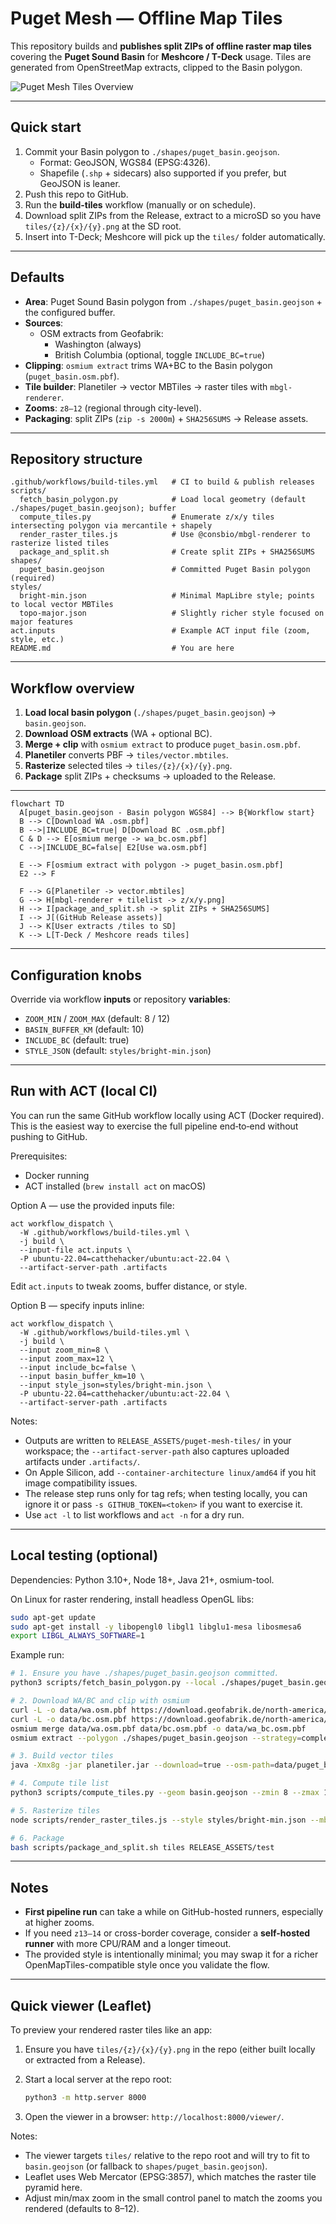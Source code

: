 # Puget Mesh — Offline Map Tiles

This repository builds and **publishes split ZIPs of offline raster map tiles** covering the **Puget Sound Basin** for **Meshcore / T-Deck** usage.
Tiles are generated from OpenStreetMap extracts, clipped to the Basin polygon.

![Puget Mesh Tiles Overview](docs/puget_mesh_tiles_overview.png)

---

## Quick start

1. Commit your Basin polygon to `./shapes/puget_basin.geojson`.
   - Format: GeoJSON, WGS84 (EPSG:4326).
   - Shapefile (`.shp` + sidecars) also supported if you prefer, but GeoJSON is leaner.
2. Push this repo to GitHub.
3. Run the **build-tiles** workflow (manually or on schedule).
4. Download split ZIPs from the Release, extract to a microSD so you have `tiles/{z}/{x}/{y}.png` at the SD root.
5. Insert into T-Deck; Meshcore will pick up the `tiles/` folder automatically.

---

## Defaults

- **Area**: Puget Sound Basin polygon from `./shapes/puget_basin.geojson` + the configured buffer.
- **Sources**:
  - OSM extracts from Geofabrik:
    - Washington (always)
    - British Columbia (optional, toggle `INCLUDE_BC=true`)
- **Clipping**: `osmium extract` trims WA+BC to the Basin polygon (`puget_basin.osm.pbf`).
- **Tile builder**: Planetiler → vector MBTiles → raster tiles with `mbgl-renderer`.
- **Zooms**: `z8–12` (regional through city-level).
- **Packaging**: split ZIPs (`zip -s 2000m`) + `SHA256SUMS` → Release assets.

---

## Repository structure

```
.github/workflows/build-tiles.yml   # CI to build & publish releases
scripts/
  fetch_basin_polygon.py            # Load local geometry (default ./shapes/puget_basin.geojson); buffer
  compute_tiles.py                  # Enumerate z/x/y tiles intersecting polygon via mercantile + shapely
  render_raster_tiles.js            # Use @consbio/mbgl-renderer to rasterize listed tiles
  package_and_split.sh              # Create split ZIPs + SHA256SUMS
shapes/
  puget_basin.geojson               # Committed Puget Basin polygon (required)
styles/
  bright-min.json                   # Minimal MapLibre style; points to local vector MBTiles
  topo-major.json                   # Slightly richer style focused on major features
act.inputs                          # Example ACT input file (zoom, style, etc.)
README.md                           # You are here
```

---

## Workflow overview

1. **Load local basin polygon** (`./shapes/puget_basin.geojson`) → `basin.geojson`.
2. **Download OSM extracts** (WA + optional BC).
3. **Merge + clip** with `osmium extract` to produce `puget_basin.osm.pbf`.
4. **Planetiler** converts PBF → `tiles/vector.mbtiles`.
5. **Rasterize** selected tiles → `tiles/{z}/{x}/{y}.png`.
6. **Package** split ZIPs + checksums → uploaded to the Release.

---

```mermaid
flowchart TD
  A[puget_basin.geojson - Basin polygon WGS84] --> B{Workflow start}
  B --> C[Download WA .osm.pbf]
  B -->|INCLUDE_BC=true| D[Download BC .osm.pbf]
  C & D --> E[osmium merge -> wa_bc.osm.pbf]
  C -->|INCLUDE_BC=false| E2[Use wa.osm.pbf]

  E --> F[osmium extract with polygon -> puget_basin.osm.pbf]
  E2 --> F

  F --> G[Planetiler -> vector.mbtiles]
  G --> H[mbgl-renderer + tilelist -> z/x/y.png]
  H --> I[package_and_split.sh -> split ZIPs + SHA256SUMS]
  I --> J[(GitHub Release assets)]
  J --> K[User extracts /tiles to SD]
  K --> L[T-Deck / Meshcore reads tiles]
```

---

## Configuration knobs

Override via workflow **inputs** or repository **variables**:

- `ZOOM_MIN` / `ZOOM_MAX` (default: 8 / 12)
- `BASIN_BUFFER_KM` (default: 10)
- `INCLUDE_BC` (default: true)
- `STYLE_JSON` (default: `styles/bright-min.json`)

---

## Run with ACT (local CI)

You can run the same GitHub workflow locally using ACT (Docker required). This is the easiest way to exercise the full pipeline end‑to‑end without pushing to GitHub.

Prerequisites:

- Docker running
- ACT installed (`brew install act` on macOS)

Option A — use the provided inputs file:

```cli
act workflow_dispatch \
  -W .github/workflows/build-tiles.yml \
  -j build \
  --input-file act.inputs \
  -P ubuntu-22.04=catthehacker/ubuntu:act-22.04 \
  --artifact-server-path .artifacts
```

Edit `act.inputs` to tweak zooms, buffer distance, or style.

Option B — specify inputs inline:

```cli
act workflow_dispatch \
  -W .github/workflows/build-tiles.yml \
  -j build \
  --input zoom_min=8 \
  --input zoom_max=12 \
  --input include_bc=false \
  --input basin_buffer_km=10 \
  --input style_json=styles/bright-min.json \
  -P ubuntu-22.04=catthehacker/ubuntu:act-22.04 \
  --artifact-server-path .artifacts
```

Notes:

- Outputs are written to `RELEASE_ASSETS/puget-mesh-tiles/` in your workspace; the `--artifact-server-path` also captures uploaded artifacts under `.artifacts/`.
- On Apple Silicon, add `--container-architecture linux/amd64` if you hit image compatibility issues.
- The release step runs only for tag refs; when testing locally, you can ignore it or pass `-s GITHUB_TOKEN=<token>` if you want to exercise it.
- Use `act -l` to list workflows and `act -n` for a dry run.

---

## Local testing (optional)

Dependencies: Python 3.10+, Node 18+, Java 21+, osmium-tool.

On Linux for raster rendering, install headless OpenGL libs:

```bash
sudo apt-get update
sudo apt-get install -y libopengl0 libgl1 libglu1-mesa libosmesa6
export LIBGL_ALWAYS_SOFTWARE=1
```

Example run:

```bash
# 1. Ensure you have ./shapes/puget_basin.geojson committed.
python3 scripts/fetch_basin_polygon.py --local ./shapes/puget_basin.geojson --out basin.geojson --buffer-km 10

# 2. Download WA/BC and clip with osmium
curl -L -o data/wa.osm.pbf https://download.geofabrik.de/north-america/us/washington-latest.osm.pbf
curl -L -o data/bc.osm.pbf https://download.geofabrik.de/north-america/canada/british-columbia-latest.osm.pbf
osmium merge data/wa.osm.pbf data/bc.osm.pbf -o data/wa_bc.osm.pbf
osmium extract --polygon ./shapes/puget_basin.geojson --strategy=complete_ways -o data/puget_basin.osm.pbf data/wa_bc.osm.pbf

# 3. Build vector tiles
java -Xmx8g -jar planetiler.jar --download=true --osm-path=data/puget_basin.osm.pbf --output=tiles/vector.mbtiles --min-zoom=8 --max-zoom=12 --bounds-file=basin.geojson

# 4. Compute tile list
python3 scripts/compute_tiles.py --geom basin.geojson --zmin 8 --zmax 12 --prefix tilelist

# 5. Rasterize tiles
node scripts/render_raster_tiles.js --style styles/bright-min.json --mbtiles tiles/vector.mbtiles --tilelist tilelist_all.txt --outdir tiles

# 6. Package
bash scripts/package_and_split.sh tiles RELEASE_ASSETS/test

```

---

## Notes

- **First pipeline run** can take a while on GitHub-hosted runners, especially at higher zooms.
- If you need `z13–14` or cross-border coverage, consider a **self-hosted runner** with more CPU/RAM and a longer timeout.
- The provided style is intentionally minimal; you may swap it for a richer OpenMapTiles-compatible style once you validate the flow.

---

## Quick viewer (Leaflet)

To preview your rendered raster tiles like an app:

1. Ensure you have `tiles/{z}/{x}/{y}.png` in the repo (either built locally or extracted from a Release).
2. Start a local server at the repo root:

   ```bash
   python3 -m http.server 8000
   ```

3. Open the viewer in a browser: `http://localhost:8000/viewer/`.

Notes:

- The viewer targets `tiles/` relative to the repo root and will try to fit to `basin.geojson` (or fallback to `shapes/puget_basin.geojson`).
- Leaflet uses Web Mercator (EPSG:3857), which matches the raster tile pyramid here.
- Adjust min/max zoom in the small control panel to match the zooms you rendered (defaults to 8–12).
